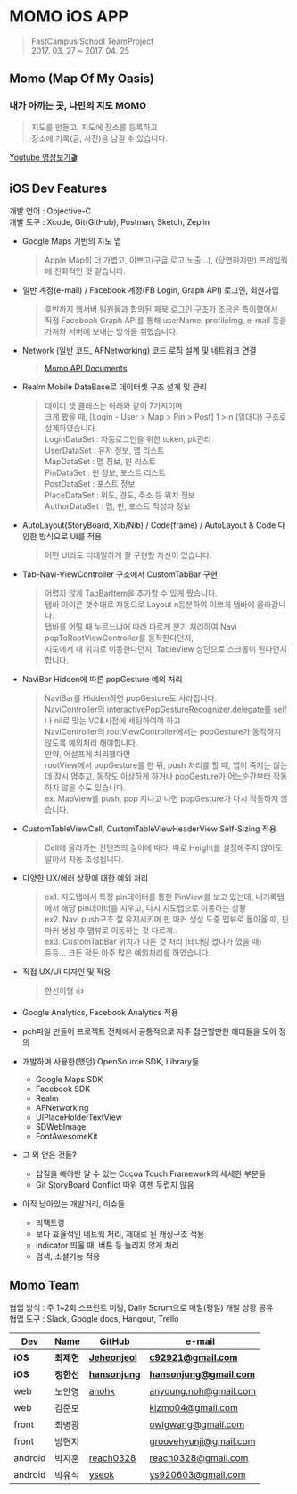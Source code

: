 # MOMO iOS APP 
> FastCampus School TeamProject  
> 2017. 03. 27 ~ 2017. 04. 25  

## Momo (Map Of My Oasis)  
### 내가 아끼는 곳, 나만의 지도 MOMO  
> 지도를 만들고, 지도에 장소를 등록하고  
> 장소에 기록(글, 사진)을 남길 수 있습니다.  

[Youtube 영상보기🎬](https://youtu.be/u_HlN_1t79g)




## iOS Dev Features  
개발 언어 : Objective-C  
개발 도구 : Xcode, Git(GitHub), Postman, Sketch, Zeplin  

- Google Maps 기반의 지도 앱  
    > Apple Map이 더 가볍고, 이쁘고(구글 로고 노출...), (당연하지만) 프레임웍에 친화적인 것 같습니다.  

- 일반 계정(e-mail) / Facebook 계정(FB Login, Graph API) 로그인, 회원가입  
    > 후반까지 웹서버 팀원들과 합의된 페북 로그인 구조가 조금은 특이했어서  
    > 직접 Facebook Graph API를 통해 userName, profileImg, e-mail 등을 가져와 서버에 보내는 방식을 취했습니다.
    
- Network (일반 코드, AFNetworking) 코드 로직 설계 및 네트워크 연결
    > [Momo API Documents](https://momo-wps.gitbooks.io/momo-apis/content/)

- Realm Mobile DataBase로 데이터셋 구조 설계 및 관리 
    > 데이터 셋 클래스는 아래와 같이 7가지이며  
    > 크게 봤을 때, [Login - User > Map > Pin > Post] 1 > n (일대다) 구조로 설계하였습니다.  
    > LoginDataSet  : 자동로그인을 위한 token, pk관리  
    > UserDataSet   : 유저 정보, 맵 리스트  
    > MapDataSet    : 맵 정보, 핀 리스트  
    > PinDataSet    : 핀 정보, 포스트 리스트  
    > PostDataSet   : 포스트 정보  
    > PlaceDataSet  : 위도, 경도, 주소 등 위치 정보  
    > AuthorDataSet : 맵, 핀, 포스트 작성자 정보  

- AutoLayout(StoryBoard, Xib/Nib) / Code(frame) / AutoLayout & Code 다양한 방식으로 UI를 적용  
    > 어떤 UI라도 디테일하게 잘 구현할 자신이 있습니다.  

- Tab-Navi-ViewController 구조에서 CustomTabBar 구현  
    > 어렵지 않게 TabBarItem을 추가할 수 있게 짰습니다.  
    > 탭바 아이콘 갯수대로 자동으로 Layout n등분하여 이쁘게 탭바에 올라갑니다.  
    > 탭바를 어떨 때 누르느냐에 따라 다르게 분기 처리하여 Navi popToRootViewController를 동작한다던지,  
    > 지도에서 내 위치로 이동한다던지, TableView 상단으로 스크롤이 된다던지 합니다.  
    
- NaviBar Hidden에 따른 popGesture 예외 처리  
    > NaviBar를 Hidden하면 popGesture도 사라집니다.  
    > NaviController의 interactivePopGestureRecognizer.delegate를 self나 nil로 맞는 VC&시점에 세팅하여야 하고  
    > NaviController의 rootViewController에서는 popGesture가 동작하지 않도록 예외처리 해야합니다.  
    > 만약, 어설프게 처리했다면  
    > rootView에서 popGesture를 한 뒤, push 처리를 할 때, 앱이 죽지는 않는데 잠시 멈추고, 동작도 이상하게 하거나
    > popGesture가 어느순간부터 작동하지 않을 수도 있습니다.  
    > ex. MapView를 push, pop 지나고 나면 popGesture가 다시 작동하지 않습니다.  

- CustomTableViewCell, CustomTableViewHeaderView Self-Sizing 적용  
    > Cell에 올라가는 컨텐츠의 길이에 따라, 따로 Height를 설정해주지 않아도 알아서 자동 조정됩니다.  
    
- 다양한 UX/에러 상황에 대한 예외 처리   
	 > ex1. 지도탭에서 특정 pin데이터를 통한 PinView를 보고 있는데, 내기록탭에서 해당 pin데이터를 지우고, 다시 지도탭으로 이동하는 상황  
	 > ex2. Navi push구조 잘 유지시키며 핀 마커 생성 도중 맵뷰로 돌아올 때, 핀 마커 생성 후 맵뷰로 이동하는 것 다르게..  
	 > ex3. CustomTabBar 위치가 다른 것 처리 (테더링 켰다가 껐을 때)  
	 > 등등... 크든 작든 아주 많은 예외처리를 하였습니다.  
	 
- 직접 UX/UI 디자인 및 적용  
    > 한선이형 👍  

- Google Analytics, Facebook Analytics 적용  
- pch파일 만들어 프로젝트 전체에서 공통적으로 자주 접근할만한 헤더들을 모아 정의  

- 개발하며 사용한(했던) OpenSource SDK, Library들  
	- Google Maps SDK  
	- Facebook SDK
	- Realm  
	- AFNetworking  
	- UIPlaceHolderTextView  
	- SDWebImage  
	- FontAwesomeKit  

- 그 외 얻은 것들?  
	- 삽질을 해야만 알 수 있는 Cocoa Touch Framework의 세세한 부분들  
	- Git StoryBoard Conflict 따위 이젠 두렵지 않음  

- 아직 남아있는 개발거리, 이슈들  
	- 리팩토링  
	- 보다 효율적인 네트웍 처리, 제대로 된 캐싱구조 적용  
	- indicator 띄울 때, 버튼 등 눌리지 않게 처리  
	- 검색, 소셜기능 적용  


## Momo Team  
협업 방식 : 주 1~2회 스프린트 미팅, Daily Scrum으로 매일(평일) 개발 상황 공유  
협업 도구 : Slack, Google docs, Hangout, Trello  

Dev | Name | GitHub | e-mail  
--- | --- | --- | ---  
**iOS** | **최제헌** | [**Jeheonjeol**](https://github.com/Jeheonjeol) | [**c92921@gmail.com**](c92921@gmail.com)  
**iOS** | **정한선** | [**hansonjung**](https://github.com/hansonjung) | [**hansonjung@gmail.com**](hansonjung@gmail.com)  
web | 노안영 | [anohk](https://github.com/anohk) | [anyoung.noh@gmail.com](anyoung.noh@gmail.com)  
web | 김준모 |  | [kizmo04@gmail.com](kizmo04@gmail.com)  
front | 최병광 |  | [owlgwang@gmail.com](owlgwang@gmail.com)
front | 방현지 |  | [groovehyunji@gmail.com](groovehyunji@gmail.com)
android | 박지훈 | [reach0328](https://github.com/reach0328) | [reach0328@gmail.com](reach0328@gmail.com)
android | 박유석 | [yseok](https://github.com/yseok) | [ys920603@gmail.com](ys920603@gmail.com) 
 
